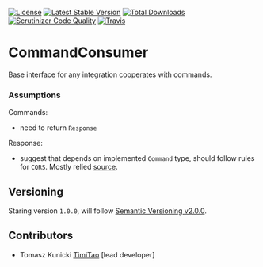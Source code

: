 [![License](https://poser.pugx.org/aggrego/command-consumer/license.svg)](https://packagist.org/packages/aggrego/command-consumer)
[![Latest Stable Version](https://poser.pugx.org/aggrego/command-consumer/v/stable.svg)](https://packagist.org/packages/aggrego/command-consumer)
[![Total Downloads](https://poser.pugx.org/aggrego/command-consumer/downloads.svg)](https://packagist.org/packages/aggrego/command-consumer)
[![Scrutinizer Code Quality](https://scrutinizer-ci.com/g/aggrego/commandconsumer/badges/quality-score.png?b=master)](https://scrutinizer-ci.com/g/aggrego/commandconsumer/?branch=master)
[![Travis](https://travis-ci.org/Aggrego/CommandConsumer.svg?branch=master)](https://travis-ci.org/Aggrego/CommandConsumer/builds)

# CommandConsumer

Base interface for any integration cooperates with commands.

### Assumptions

Commands:
* need to return `Response`

Response:
* suggest that depends on implemented `Command` type, should follow rules for `CQRS`. Mostly relied [source](https://stackoverflow.com/a/43493623/1584408). 

## Versioning
 
Staring version ``1.0.0``, will follow [Semantic Versioning v2.0.0](http://semver.org/spec/v2.0.0.html).

## Contributors

* Tomasz Kunicki [TimiTao](http://github.com/timiTao) [lead developer]
